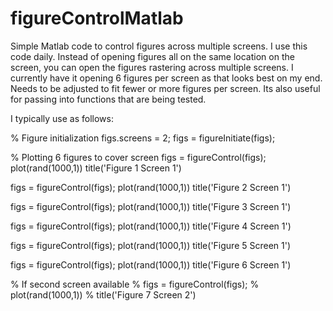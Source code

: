 # figureControlMatlab
Simple Matlab code to control figures across multiple screens. 
I use this code daily. Instead of opening figures all on the same location on the screen, you can open the figures rastering across multiple screens. 
I currently have it opening 6 figures per screen as that looks best on my end. Needs to be adjusted to fit fewer or more figures per screen. 
Its also useful for passing into functions that are being tested. 

I typically use as follows: 

% Figure initialization
figs.screens = 2;
figs = figureInitiate(figs);

% Plotting 6 figures to cover screen
figs = figureControl(figs);
plot(rand(1000,1))
title('Figure 1 Screen 1')

figs = figureControl(figs);
plot(rand(1000,1))
title('Figure 2 Screen 1')

figs = figureControl(figs);
plot(rand(1000,1))
title('Figure 3 Screen 1')

figs = figureControl(figs);
plot(rand(1000,1))
title('Figure 4 Screen 1')

figs = figureControl(figs);
plot(rand(1000,1))
title('Figure 5 Screen 1')

figs = figureControl(figs);
plot(rand(1000,1))
title('Figure 6 Screen 1')

% If second screen available
% figs = figureControl(figs);
% plot(rand(1000,1))
% title('Figure 7 Screen 2')
